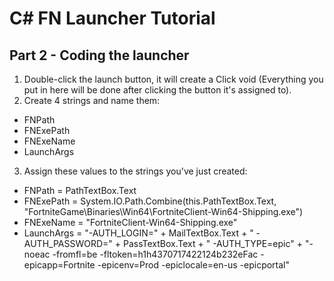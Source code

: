 # C# FN Launcher Tutorial
## Part 2 - Coding the launcher
1. Double-click the launch button, it will create a Click void (Everything you put in here will be done after clicking the button it's assigned to).
2. Create 4 strings and name them:
- FNPath
- FNExePath
- FNExeName
- LaunchArgs

3. Assign these values to the strings you've just created:
- FNPath = PathTextBox.Text
- FNExePath = System.IO.Path.Combine(this.PathTextBox.Text, "FortniteGame\\Binaries\\Win64\\FortniteClient-Win64-Shipping.exe")
- FNExeName = "FortniteClient-Win64-Shipping.exe"
- LaunchArgs = "-AUTH_LOGIN=" + MailTextBox.Text + " -AUTH_PASSWORD=" + PassTextBox.Text + " -AUTH_TYPE=epic" + "-noeac -fromfl=be -fltoken=h1h4370717422124b232eFac -epicapp=Fortnite -epicenv=Prod -epiclocale=en-us -epicportal"
